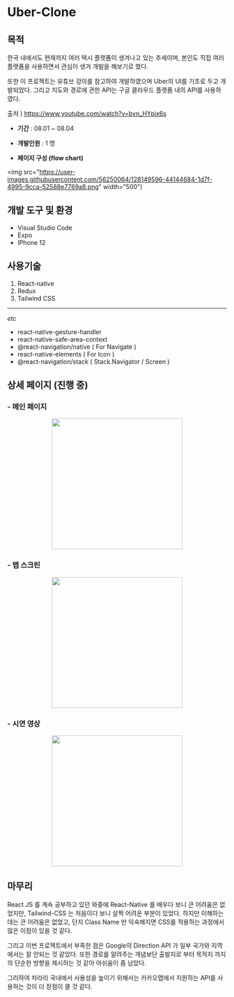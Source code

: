 # Uber-Clone
## 목적

한국 내에서도 현재까지 여러 택시 플랫폼이 생겨나고 있는 추세이며, 본인도 직접 여러 플랫폼을 사용하면서 관심이 생겨 개발을 해보기로 했다. 

또한 이 프로젝트는 유튜브 강의를 참고하여 개발하였으며 Uber의 UI를 기초로 두고 개발되었다. 그리고 지도와 경로에 관한 API는 구글 클라우드 플랫폼 내의 API를 사용하였다.

출처 ) https://www.youtube.com/watch?v=bvn_HYpix6s

- **기간** :
08.01 ~ 08.04

- **개발인원** :
1 명

- **페이지 구성 (flow chart)** 

<img src="https://user-images.githubusercontent.com/56250064/128149596-44144684-1d7f-4995-9cca-52588e7789a8.png" width="500")

## 개발 도구 및 환경
- Visual Studio Code
- Expo
- IPhone 12 
## 사용기술
1. React-native
2. Redux
3. Tailwind CSS 

<hr/>

*etc* 
- react-native-gesture-handler
- react-native-safe-area-context 
- @react-navigation/native ( For Navigate )
- react-native-elements ( For Icon )
- @react-navigation/stack ( Stack.Navigator / Screen )

## 상세 페이지 (진행 중)
### - 메인 페이지
<center><img src="https://user-images.githubusercontent.com/56250064/128139149-33fb7220-be94-4af2-9bd1-d8bace2af5e2.jpg" width="300"></center>

### - 맵 스크린
<center><img src="https://user-images.githubusercontent.com/56250064/128139624-a790d271-89d9-4d57-a144-3643f1b64611.jpg" width="300"></center>

### - 시연 영상
<center><img src="https://user-images.githubusercontent.com/56250064/128147852-70860d59-5f95-4772-8ae0-ad5cbe7056fb.gif" width="300"></center>

## 마무리
React JS 를 계속 공부하고 있던 와중에 React-Native 를 배우다 보니 큰 어려움은 없었지만, Tailwind-CSS 는 처음이다 보니 살짝 어려운 부분이 있었다.
하지만 이해하는데는 큰 어려움은 없었고, 단지 Class Name 만 익숙해지면 CSS를 적용하는 과정에서 많은 이점이 있을 것 같다.

그리고 이번 프로젝트에서 부족한 점은 Google의 Direction API 가 일부 국가와 지역에서는 잘 안되는 것 같았다.
또한 경로를 알려주는 개념보단 출발지로 부터 목적지 까지의 단순한 방향을 제시하는 것 같아 아쉬움이 좀 남았다.

그리하여 차라리 국내에서 사용성을 높이기 위해서는 카카오맵에서 지원하는 API를 사용하는 것이 더 장점이 클 것 같다.
